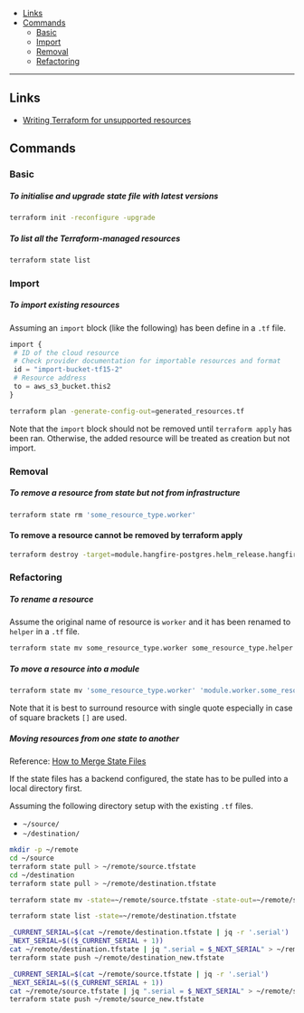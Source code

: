 - [Links](#links)
- [Commands](#commands)
  * [Basic](#basic)
  * [Import](#import)
  * [Removal](#removal)
  * [Refactoring](#refactoring)
____

## Links

- [Writing Terraform for unsupported
  resources](https://www.hashicorp.com/blog/writing-terraform-for-unsupported-resources)

## Commands

### Basic

##### To initialise and upgrade state file with latest versions

```sh
terraform init -reconfigure -upgrade
```

##### To list all the Terraform-managed resources

```sh
terraform state list
```

### Import

##### To import existing resources

Assuming an `import` block (like the following) has been define in a `.tf` file.

```terraform
import {
 # ID of the cloud resource
 # Check provider documentation for importable resources and format
 id = "import-bucket-tf15-2"
 # Resource address
 to = aws_s3_bucket.this2
}
```

```sh
terraform plan -generate-config-out=generated_resources.tf
```

Note that the `import` block should not be removed until `terraform apply` has
been ran. Otherwise, the added resource will be treated as creation but not
import.

### Removal

##### To remove a resource from state but not from infrastructure

```sh
terraform state rm 'some_resource_type.worker'
```

#### To remove a resource cannot be removed by terraform apply

```sh
terraform destroy -target=module.hangfire-postgres.helm_release.hangfire-postgres
```

### Refactoring

##### To rename a resource

Assume the original name of resource is `worker` and it has been renamed to
`helper` in a `.tf` file.

```sh
terraform state mv some_resource_type.worker some_resource_type.helper
```

##### To move a resource into a module

```sh
terraform state mv 'some_resource_type.worker' 'module.worker.some_resource_type.main'
```

Note that it is best to surround resource with single quote especially in case
of square brackets `[]` are used.

##### Moving resources from one state to another

Reference: [How to Merge State
Files](https://support.hashicorp.com/hc/en-us/articles/4418624552339-How-to-Merge-State-Files)

If the state files has a backend configured, the state has to be pulled into
a local directory first.

Assuming the following directory setup with the existing `.tf` files.

- `~/source/`
- `~/destination/`

```sh
mkdir -p ~/remote
cd ~/source
terraform state pull > ~/remote/source.tfstate
cd ~/destination
terraform state pull > ~/remote/destination.tfstate

terraform state mv -state=~/remote/source.tfstate -state-out=~/remote/source.tfstate some_resource_type.some_name some_resource_type.some_new_name

terraform state list -state=~/remote/destination.tfstate

_CURRENT_SERIAL=$(cat ~/remote/destination.tfstate | jq -r '.serial')
_NEXT_SERIAL=$(($_CURRENT_SERIAL + 1))
cat ~/remote/destination.tfstate | jq ".serial = $_NEXT_SERIAL" > ~/remote/destination_new.tfstate
terraform state push ~/remote/destination_new.tfstate

_CURRENT_SERIAL=$(cat ~/remote/source.tfstate | jq -r '.serial')
_NEXT_SERIAL=$(($_CURRENT_SERIAL + 1))
cat ~/remote/source.tfstate | jq ".serial = $_NEXT_SERIAL" > ~/remote/source_new.tfstate
terraform state push ~/remote/source_new.tfstate
```
